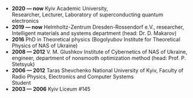 * **2020 — now** Kyiv Academic University,<br>
Researcher, Lecturer, Laboratory of superconducting quantum electronics
* **2019 — now** Helmholtz-Zentrum Dresden-Rossendorf e.V., researcher, Intelligent materials and systems department (head: Dr. D. Makarov)
* **2016** PhD in Theoretical physics (Bogolyubov Institute for Theoretical Physics of NAS of Ukraine)
* **2008 — 2012** V. M. Glushkov Institute of Cybernetics of NAS of Ukraine,<br> engineer, department of nonsmooth optimization method (head: Prof. P. Stetsyuk)
* **2006 — 2012** Taras Shevchenko National University of Kyiv, Faculty of Radio Physics, Electronics and Computer Systems<br>
Student
* **2003 — 2006** Kyiv Liceum #145